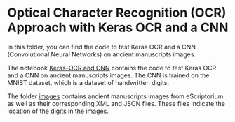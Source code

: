 # Optical Character Recognition (OCR) Approach with Keras OCR and a CNN

In this folder, you can find the code to test Keras OCR and a CNN (Convolutional Neural Networks) on ancient manuscripts images.

The notebook [Keras-OCR and CNN](./Keras-OCR%20and%20CNN.ipynb) contains the code to test Keras OCR and a CNN on ancient manuscripts images. The CNN is trained on the MNIST dataset, which is a dataset of handwritten digits.

The folder [images](./images/) contains ancient manuscripts images from eScriptorium as well as their corresponding XML and JSON files. These files indicate the location of the digits in the images.